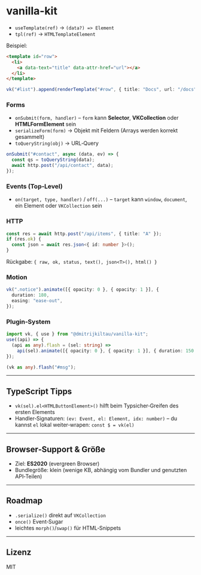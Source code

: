 # vanilla-kit

- `useTemplate(ref)` → `(data?) => Element`
- `tpl(ref)` → `HTMLTemplateElement`

Beispiel:

```html
<template id="row">
  <li>
    <a data-text="title" data-attr-href="url"></a>
  </li>
</template>
```

```ts
vk("#list").append(renderTemplate("#row", { title: "Docs", url: "/docs" }));
```

### Forms

- `onSubmit(form, handler)` – `form` kann **Selector**, **VKCollection** oder **HTMLFormElement** sein
- `serializeForm(form)` → Objekt mit Feldern (Arrays werden korrekt gesammelt)
- `toQueryString(obj)` → URL‑Query

```ts
onSubmit("#contact", async (data, ev) => {
  const qs = toQueryString(data);
  await http.post("/api/contact", data);
});
```

### Events (Top‑Level)

- `on(target, type, handler)` / `off(...)` – `target` kann `window`, `document`, ein Element oder `VKCollection` sein

### HTTP

```ts
const res = await http.post("/api/items", { title: "A" });
if (res.ok) {
  const json = await res.json<{ id: number }>();
}
```

Rückgabe: `{ raw, ok, status, text(), json<T>(), html() }`

### Motion

```ts
vk(".notice").animate([{ opacity: 0 }, { opacity: 1 }], {
  duration: 180,
  easing: "ease-out",
});
```

### Plugin‑System

```ts
import vk, { use } from "@dmitrijkiltau/vanilla-kit";
use((api) => {
  (api as any).flash = (sel: string) =>
    api(sel).animate([{ opacity: 0 }, { opacity: 1 }], { duration: 150 });
});

(vk as any).flash("#msg");
```

---

## TypeScript Tipps

- `vk(sel).el<HTMLButtonElement>()` hilft beim Typsicher‑Greifen des ersten Elements
- Handler‑Signaturen: `(ev: Event, el: Element, idx: number)` – du kannst `el` lokal weiter‑wrapen: `const $ = vk(el)`

---

## Browser‑Support & Größe

- Ziel: **ES2020** (evergreen Browser)
- Bundlegröße: klein (wenige KB, abhängig vom Bundler und genutzten API‑Teilen)

---

## Roadmap

- `.serialize()` direkt auf `VKCollection`
- `once()` Event‑Sugar
- leichtes `morph()`/`swap()` für HTML‑Snippets

---

## Lizenz

MIT
